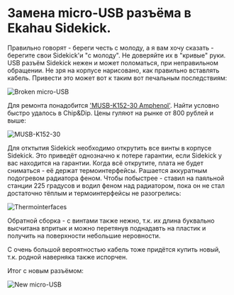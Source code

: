 # Замена micro-USB разъёма в Ekahau Sidekick.

Правильно говорят - береги честь с молоду, а я вам хочу сказать - берегите свои Sidekick'и "с молоду". Не доверяйте их в "кривые" руки. USB разъём Sidekick нежен и может поломаться, при неправильном обращении. Не зря на корпусе нарисовано, как правильно вставлять кабель. Привести это может вот к таким вот печальным последствиям:

![Broken micro-USB](./images/Broken_micro-USB.jpg)

Для ремонта понадобится ['MUSB-K152-30 Amphenol'](./Amphenol/1musbk152xx.pdf). Найти условно быстро удалось в Chip&Dip. Цены гуляют на рынке от 800 рублей и выше:

![MUSB-K152-30](./images/MUSB-K152-30.jpg)

Для отктытия Sidekick необходимо открутить все винты в корпусе Sidekick. Это приведёт однозначно к потере гарантии, если Sidekick у вас находится на гарантии. Когда всё открутите, плата не будет сниматься - её держат термоинтерфейсы. Рашается аккуратным подогревом радиатора феном. Чтобы побыстрее - ставил на паяльной станции 225 градусов и водил феном над радиатором, пока он не стал достаточно тёплым и термоинтерфейсы не разогрелись:

![Thermointerfaces](./images/Thermointerfaces.jpg)

Обратной сборка - с винтами также нежно, т.к. их длина буквально высчитана впритык и можно перетянув поднадавть на пластик и получить на поверхности небольшие неровности.

С очень большой вероятностью кабель тоже придётся купить новый, т.к. родной наверняка также испорчен.

Итог с новым разъёмом:

![New micro-USB](./images/New%20micro-USB.jpg)